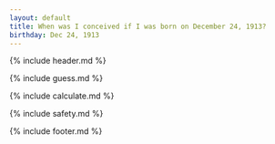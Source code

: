 ```yaml
---
layout: default
title: When was I conceived if I was born on December 24, 1913?
birthday: Dec 24, 1913
---
```


{% include header.md %}

{% include guess.md %}

{% include calculate.md %}

{% include safety.md %}

{% include footer.md %}



